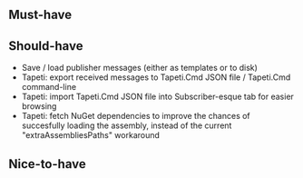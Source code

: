 ﻿Must-have
---------


Should-have
-----------
- Save / load publisher messages (either as templates or to disk)
- Tapeti: export received messages to Tapeti.Cmd JSON file / Tapeti.Cmd command-line
- Tapeti: import Tapeti.Cmd JSON file into Subscriber-esque tab for easier browsing
- Tapeti: fetch NuGet dependencies to improve the chances of succesfully loading the assembly, instead of the current "extraAssembliesPaths" workaround


Nice-to-have
------------